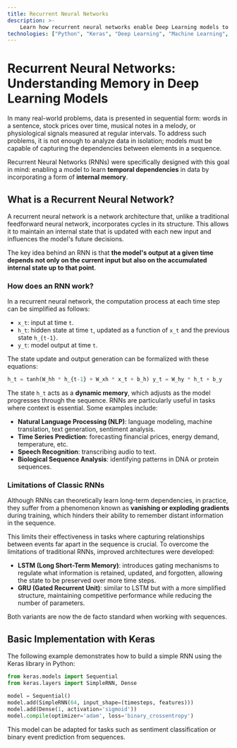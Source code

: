 ```yaml
---
title: Recurrent Neural Networks
description: >-
    Learn how recurrent neural networks enable Deep Learning models to work with sequential data. Discover how they work, their applications in language, time series, and speech recognition, and why they are essential for understanding memory in artificial intelligence.
technologies: ["Python", "Keras", "Deep Learning", "Machine Learning", "RNN", "LSTM", "GRU"]
---
```



# Recurrent Neural Networks: Understanding Memory in Deep Learning Models

In many real-world problems, data is presented in sequential form: words in a sentence, stock prices over time, musical notes in a melody, or physiological signals measured at regular intervals. To address such problems, it is not enough to analyze data in isolation; models must be capable of capturing the dependencies between elements in a sequence.

Recurrent Neural Networks (RNNs) were specifically designed with this goal in mind: enabling a model to learn **temporal dependencies** in data by incorporating a form of **internal memory**.

## What is a Recurrent Neural Network?

A recurrent neural network is a network architecture that, unlike a traditional feedforward neural network, incorporates cycles in its structure. This allows it to maintain an internal state that is updated with each new input and influences the model's future decisions.

The key idea behind an RNN is that **the model's output at a given time depends not only on the current input but also on the accumulated internal state up to that point**.

### How does an RNN work?

In a recurrent neural network, the computation process at each time step can be simplified as follows:

- `x_t`: input at time `t`.
- `h_t`: hidden state at time `t`, updated as a function of `x_t` and the previous state `h_{t-1}`.
- `y_t`: model output at time `t`.

The state update and output generation can be formalized with these equations:

```python
h_t = tanh(W_hh * h_{t-1} + W_xh * x_t + b_h) y_t = W_hy * h_t + b_y
```

The state `h_t` acts as a **dynamic memory**, which adjusts as the model progresses through the sequence. RNNs are particularly useful in tasks where context is essential. Some examples include:

- **Natural Language Processing (NLP)**: language modeling, machine translation, text generation, sentiment analysis.
- **Time Series Prediction**: forecasting financial prices, energy demand, temperature, etc.
- **Speech Recognition**: transcribing audio to text.
- **Biological Sequence Analysis**: identifying patterns in DNA or protein sequences.

### Limitations of Classic RNNs

Although RNNs can theoretically learn long-term dependencies, in practice, they suffer from a phenomenon known as **vanishing or exploding gradients** during training, which hinders their ability to remember distant information in the sequence.

This limits their effectiveness in tasks where capturing relationships between events far apart in the sequence is crucial. To overcome the limitations of traditional RNNs, improved architectures were developed:

- **LSTM (Long Short-Term Memory)**: introduces gating mechanisms to regulate what information is retained, updated, and forgotten, allowing the state to be preserved over more time steps.
- **GRU (Gated Recurrent Unit)**: similar to LSTM but with a more simplified structure, maintaining competitive performance while reducing the number of parameters.

Both variants are now the de facto standard when working with sequences.

## Basic Implementation with Keras

The following example demonstrates how to build a simple RNN using the Keras library in Python:

```python
from keras.models import Sequential
from keras.layers import SimpleRNN, Dense

model = Sequential()
model.add(SimpleRNN(64, input_shape=(timesteps, features)))
model.add(Dense(1, activation='sigmoid'))
model.compile(optimizer='adam', loss='binary_crossentropy')
```

This model can be adapted for tasks such as sentiment classification or binary event prediction from sequences.
